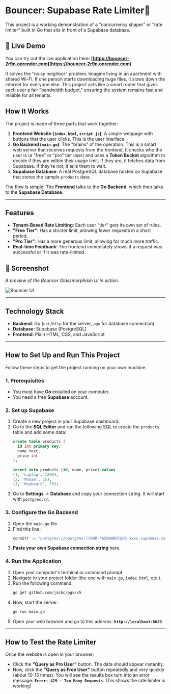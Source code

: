 # Bouncer: Supabase Rate Limiter🚦

This project is a working demonstration of a "concurrency shaper" or "rate limiter" built in Go that sits in front of a Supabase database.

## 🚀 Live Demo

You can try out the live application here: **[https://bouncer-2r9n.onrender.com](https://bouncer-2r9n.onrender.com)**

It solves the "noisy neighbor" problem. Imagine living in an apartment with shared Wi-Fi. If one person starts downloading huge files, it slows down the internet for everyone else. This project acts like a smart router that gives each user a fair "bandwidth budget," ensuring the system remains fast and reliable for all tenants.

## How It Works

The project is made of three parts that work together:

1.  **Frontend Website (`index.html`, `script.js`)**: A simple webpage with buttons that the user clicks. This is the user interface.
2.  **Go Backend (`main.go`)**: The "brains" of the operation. This is a smart web server that receives requests from the frontend. It checks who the user is (a "free" or "pro" tier user) and uses a **Token Bucket** algorithm to decide if they are within their usage limit. If they are, it fetches data from Supabase. If they're not, it tells them to wait.
3.  **Supabase Database**: A real PostgreSQL database hosted on Supabase that stores the sample `products` data.

The flow is simple: The **Frontend** talks to the **Go Backend**, which then talks to the **Supabase Database**.

---

## Features

* **Tenant-Based Rate Limiting**: Each user "tier" gets its own set of rules.
* **"Free Tier"**: Has a stricter limit, allowing fewer requests in a short period.
* **"Pro Tier"**: Has a more generous limit, allowing for much more traffic.
* **Real-time Feedback**: The frontend immediately shows if a request was successful or if it was rate-limited.

## 📸 Screenshot

*A preview of the Bouncer Glassmorphism UI in action.*

![Bouncer UI](https://i.imgur.com/T0b6G7N.png)

---

## Technology Stack

* **Backend**: Go (`net/http` for the server, `pgx` for database connection)
* **Database**: Supabase (PostgreSQL)
* **Frontend**: Plain HTML, CSS, and JavaScript

---

## How to Set Up and Run This Project

Follow these steps to get the project running on your own machine.

### 1. Prerequisites

* You must have **Go** installed on your computer.
* You need a free **Supabase** account.

### 2. Set up Supabase

1.  Create a new project in your Supabase dashboard.
2.  Go to the **SQL Editor** and run the following SQL to create the `products` table and add some data:
    ```sql
    create table products (
      id int primary key,
      name text,
      price int
    );

    insert into products (id, name, price) values
    (1, 'Laptop', 1200),
    (2, 'Mouse', 25),
    (3, 'Keyboard', 75);
    ```
3.  Go to **Settings** -> **Database** and copy your connection string. It will start with `postgres://`.

### 3. Configure the Go Backend

1.  Open the `main.go` file.
2.  Find this line:
    ```go
    connStr := "postgres://postgres:[YOUR-PASSWORD]@db.xxxx.supabase.co:5432/postgres"
    ```
3.  **Paste your own Supabase connection string** here.

### 4. Run the Application

1.  Open your computer's terminal or command prompt.
2.  Navigate to your project folder (the one with `main.go`, `index.html`, etc.).
3.  Run the following command:
    ```bash
    go get github.com/jackc/pgx/v5
    ```
4.  Now, start the server:
    ```bash
    go run main.go
    ```
5.  Open your web browser and go to this address: **`http://localhost:8080`**

---

## How to Test the Rate Limiter

Once the website is open in your browser:
* Click the **"Query as Pro User"** button. The data should appear instantly.
* Now, click the **"Query as Free User"** button repeatedly and very quickly (about 10-15 times). You will see the results box turn into an error message: **`Error: 429 - Too Many Requests`**. This shows the rate limiter is working! 